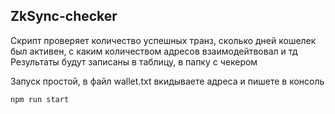 ## ZkSync-checker

Скрипт проверяет количество успешных транз, сколько дней кошелек был активен, с каким количеством адресов взаимодейтвовал и тд
Результаты будут записаны в таблицу, в папку с чекером

Запуск простой, в файл wallet.txt вкидываете адреса и пишете в консоль
```
npm run start
```
